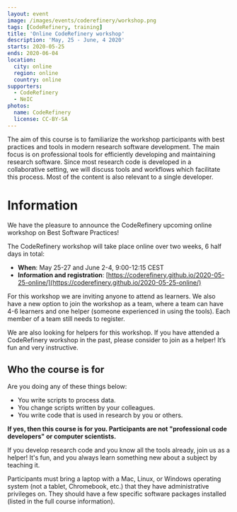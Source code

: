 ```yaml
---
layout: event
image: /images/events/coderefinery/workshop.png
tags: [CodeRefinery, training]
title: 'Online CodeRefinery workshop'
description: 'May, 25 - June, 4 2020'
starts: 2020-05-25
ends: 2020-06-04
location:
  city: online
  region: online
  country: online
supporters:
  - CodeRefinery
  - NeIC
photos:
  name: CodeRefinery
  license: CC-BY-SA
---
```


The aim of this course is to familiarize the workshop participants with best practices and tools in modern research software development. The main focus is on professional tools for efficiently developing and maintaining research software. Since most research code is developed in a collaborative setting, we will discuss tools and workflows which facilitate this process. Most of the content is also relevant to a single developer.

# Information

We have the pleasure to announce the CodeRefinery upcoming online workshop on Best Software Practices!

The CodeRefinery workshop will take place online over two weeks, 6 half days in total:

- **When**: May 25-27 and June 2-4, 9:00-12:15 CEST
- **Information and registration**: [https://coderefinery.github.io/2020-05-25-online/](https://coderefinery.github.io/2020-05-25-online/) 

For this workshop we are inviting anyone to attend as learners. 
We also have a new option to join the workshop as a team, where a team can have 4-6 learners and one helper (someone experienced in using the tools). Each member of a team still needs to register.

We are also looking for helpers for this workshop. If you have attended a CodeRefinery workshop in the past, please consider to join as a helper! It’s fun and very instructive.

## Who the course is for

Are you doing any of these things below:

- You write scripts to process data.
- You change scripts written by your colleagues.
- You write code that is used in research by you or others.

**If yes, then this course is for you. Participants are not "professional code developers" or computer scientists.**

If you develop research code and you know all the tools already, join us as a helper! It's fun, and you always learn something new about a subject by teaching it.

Participants must bring a laptop with a Mac, Linux, or Windows operating system (not a tablet, Chromebook, etc.) that they have administrative privileges on. They should have a few specific software packages installed (listed in the full course information).

